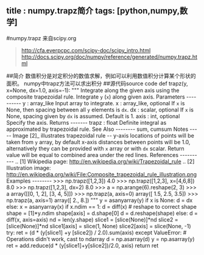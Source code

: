 title : numpy.trapz简介
tags: [python,numpy,数学]
---
#numpy.trapz
来自scipy.org
>   http://cfa.everpcpc.com/scipy-doc/scipy_intro.html
>   http://docs.scipy.org/doc/numpy/reference/generated/numpy.trapz.html   



##简介
数值积分是对定积分的数值求解，例如可以利用数值积分计算某个形状的面积。
numpy中trapz方法可以求出积分
##源代码source code
	def trapz(y, x=None, dx=1.0, axis=-1):
	"""
	Integrate along the given axis using the composite trapezoidal rule.
	Integrate `y` (`x`) along given axis.
	Parameters
	----------
	y : array_like
	Input array to integrate.
	x : array_like, optional
	If `x` is None, then spacing between all `y` elements is `dx`.
	dx : scalar, optional
	If `x` is None, spacing given by `dx` is assumed. Default is 1.
	axis : int, optional
	Specify the axis.
	Returns
	-------
	trapz : float
	Definite integral as approximated by trapezoidal rule.
	See Also
	--------
	sum, cumsum
	Notes
	-----
	Image [2]_ illustrates trapezoidal rule -- y-axis locations of points
	will be taken from `y` array, by default x-axis distances between
	points will be 1.0, alternatively they can be provided with `x` array
	or with `dx` scalar. Return value will be equal to combined area under
	the red lines.
	References
	----------
	.. [1] Wikipedia page: http://en.wikipedia.org/wiki/Trapezoidal_rule
	.. [2] Illustration image:
	http://en.wikipedia.org/wiki/File:Composite_trapezoidal_rule_illustration.png
	Examples
	--------
	>>> np.trapz([1,2,3])
	4.0
	>>> np.trapz([1,2,3], x=[4,6,8])
	8.0
	>>> np.trapz([1,2,3], dx=2)
	8.0
	>>> a = np.arange(6).reshape(2, 3)
	>>> a
	array([[0, 1, 2],
	[3, 4, 5]])
	>>> np.trapz(a, axis=0)
	array([ 1.5, 2.5, 3.5])
	>>> np.trapz(a, axis=1)
	array([ 2., 8.])
	"""
	y = asanyarray(y)
	if x is None:
	d = dx
	else:
	x = asanyarray(x)
	if x.ndim == 1:
	d = diff(x)
	# reshape to correct shape
	shape = [1]*y.ndim
	shape[axis] = d.shape[0]
	d = d.reshape(shape)
	else:
	d = diff(x, axis=axis)
	nd = len(y.shape)
	slice1 = [slice(None)]*nd
	slice2 = [slice(None)]*nd
	slice1[axis] = slice(1, None)
	slice2[axis] = slice(None, -1)
	try:
	ret = (d * (y[slice1] +y [slice2]) / 2.0).sum(axis)
	except ValueError: # Operations didn't work, cast to ndarray
	d = np.asarray(d)
	y = np.asarray(y)
	ret = add.reduce(d * (y[slice1]+y[slice2])/2.0, axis)
	return ret
